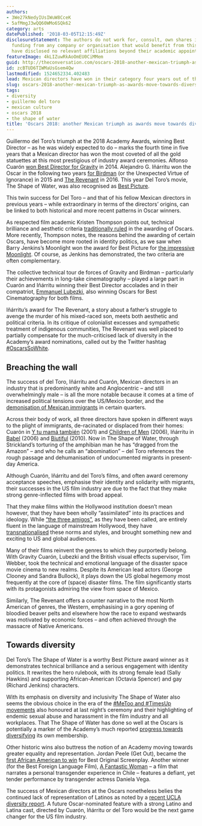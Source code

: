 ```yaml
---
authors:
- 3We27kNedyIUsIWuW8CceK
- 5afMmgJ3wQQ60WMo6SQk62
category: arts
datePublished: '2018-03-05T12:15:49Z'
disclosureStatement: The authors do not work for, consult, own shares in or receive
  funding from any company or organisation that would benefit from this article, and
  have disclosed no relevant affiliations beyond their academic appointment.
featureImage: 4kLIZuwRkAoOmEU0CiMMem
guid: http://theconversation.com/oscars-2018-another-mexican-triumph-as-awards-move-towards-diversity-91786
id: zcBTUD6TIWMaUsGsem4Qw
lastmodified: 1524652334.402483
lead: Mexican directors have won in their category four years out of the past five.
slug: oscars-2018-another-mexican-triumph-as-awards-move-towards-diversity
tags:
- diversity
- guillermo del toro
- mexican culture
- oscars 2018
- the shape of water
title: 'Oscars 2018: another Mexican triumph as awards move towards diversity'
---
```

Guillermo del Toro’s triumph at the 2018 Academy Awards, winning Best Director – as he was widely expected to do – marks the fourth time in five years that a Mexican director has won the most coveted of all the gold statuettes at this most prestigious of industry award ceremonies. Alfonso Cuarón [won Best Director for Gravity](https://www.theguardian.com/film/2014/mar/03/alfonso-cuaron-wins-best-director-oscar) in 2014. Alejandro G. Iñárritu won the Oscar in the following two years [for Birdman](https://www.nytimes.com/2015/02/23/arts/birdman-wins-best-picture-at-oscars-2015.html) (or the Unexpected Virtue of Ignorance) in 2015 and [The Revenant](http://variety.com/2016/film/awards/alejandro-inarritu-best-director-oscar-revenant-1201717777/) in 2016. This year Del Toro’s movie, The Shape of Water, was also recognised as [Best Picture](http://variety.com/2018/film/awards/shape-of-water-wins-oscar-best-picture-1202716095/).

This twin success for Del Toro – and that of his fellow Mexican directors in previous years – while extraordinary in terms of the directors’ origins, can be linked to both historical and more recent patterns in Oscar winners. 

As respected film academic Kristen Thompson points out, technical brilliance and aesthetic criteria [traditionally ruled](http://www.davidbordwell.net/blog/2017/03/07/the-oscars-best-picture-and-other-best-picture/) in the awarding of Oscars. More recently, Thompson notes, the reasons behind the awarding of certain Oscars, have become more rooted in identity politics, as we saw when Barry Jenkins’s Moonlight won the award for Best Picture for [the impressive Moonlight](https://qz.com/919985/oscars-2017-moonlight-wins-best-picture-and-sends-a-powerful-message-about-black-cinema/). Of course, as Jenkins has demonstrated, the two criteria are often complementary.

The collective technical tour de forces of Gravity and Birdman – particularly their achievements in long-take cinematography – played a large part in Cuarón and Iñárritu winning their Best Director accolades and in their compatriot, [Emmanuel Lubezki](https://indiefilmhustle.com/emmanuel-lubezki-asc/), also winning Oscars for Best Cinematography for both films. 

Iñárritu’s award for The Revenant, a story about a father’s struggle to avenge the murder of his mixed-raced son, meets both aesthetic and political criteria. In its critique of colonialist excesses and sympathetic treatment of indigenous communities, The Revenant was well placed to partially compensate for the much-criticised lack of diversity in the Academy’s award nominations, called out by the Twitter hashtag [#OscarsSoWhite](https://twitter.com/search?q=%23OscarsSoWhite&src=typd).

## Breaching the wall

The success of del Toro, Iñárritu and Cuarón, Mexican directors in an industry that is predominantly white and Anglocentric – and still overwhelmingly male – is all the more notable because it comes at a time of increased political tensions over the US/Mexico border, and the [demonisation of Mexican immigrants](http://www.bbc.co.uk/news/av/world-us-canada-37230916/drug-dealers-criminals-rapists-what-trump-thinks-of-mexicans) in certain quarters. 

> [](https://twitter.com/infoCinelandia/status/970523158204862469)

Across their body of work, all three directors have spoken in different ways to the plight of immigrants, de-racinated or displaced from their homes: Cuarón in [Y tu mamá también](http://www.imdb.com/title/tt0245574/) (2001) and [Children of Men](http://www.imdb.com/title/tt0206634/) (2006), Iñárritu in [Babel](http://www.imdb.com/title/tt0449467/) (2006) and [Biutiful](http://www.imdb.com/title/tt1164999/) (2010). Now in The Shape of Water, through Strickland’s torturing of the amphibian man he has “dragged from the Amazon” – and who he calls an “abomination” – del Toro references the rough passage and dehumanisation of undocumented migrants in present-day America.

Although Cuarón, Iñárritu and del Toro’s films, and often award ceremony acceptance speeches, emphasise their identity and solidarity with migrants, their successes in the US film industry are due to the fact that they make strong genre-inflected films with broad appeal. 

That they make films within the Hollywood institution doesn’t mean however, that they have been wholly “assimilated” into its practices and ideology. While [“the three amigos”](http://www.manchesteruniversitypress.co.uk/9780719097591/), as they have been called, are entirely fluent in the language of mainstream Hollywood, they have [transnationalised](https://edinburghuniversitypress.com/book-new-transnationalisms-in-contemporary-latin-american-cinemas.html) these norms and styles, and brought something new and exciting to US and global audiences.

Many of their films reinvent the genres to which they purportedly belong. With Gravity Cuarón, Lubezki and the British visual effects supervisor, Tim Webber, took the technical and emotional language of the disaster space movie cinema to new realms. Despite its American lead actors (George Clooney and Sandra Bullock), it plays down the US global hegemony most frequently at the core of (space) disaster films. The film significantly starts with its protagonists admiring the view from space of Mexico. 

Similarly, The Revenant offers a counter narrative to the most North American of genres, the Western, emphasising in a gory opening of bloodied beaver pelts and elsewhere how the race to expand westwards was motivated by economic forces – and often achieved through the massacre of Native Americans.

## Towards diversity

Del Toro’s The Shape of Water is a worthy Best Picture award winner as it demonstrates technical brilliance and a serious engagement with identity politics. It rewrites the hero rulebook, with its strong female lead (Sally Hawkins) and supporting African-American (Octavia Spencer) and gay (Richard Jenkins) characters.

> [](https://twitter.com/kylegriffin1/status/970504243286126592)

With its emphasis on diversity and inclusivity The Shape of Water also seems the obvious choice in the era of the [#MeToo and #TimesUp movements](https://theconversation.com/why-its-so-important-that-hollywoods-powerful-women-are-standing-up-for-all-female-workers-89661) also honoured at last night’s ceremony and their highlighting of endemic sexual abuse and harassment in the film industry and all workplaces. That The Shape of Water has done so well at the Oscars is potentially a marker of the Academy’s much reported [progress towards diversifying](http://www.latimes.com/entertainment/movies/la-et-mn-academy-new-members-20170628-story.html) its own membership. 


Other historic wins also buttress the notion of an Academy moving towards greater equality and representation. Jordan Peele (Get Out), became the [first African American to win](https://edition.cnn.com/2018/03/04/entertainment/jordan-peele-original-screenplay-oscar/index.html) for Best Original Screenplay. Another winner (for the Best Foreign Language Film), [A Fantastic Woman](https://www.theguardian.com/film/2018/mar/05/a-fantastic-woman-wins-best-foreign-language-film-at-oscars-2018) – a film that narrates a personal transgender experience in Chile – features a defiant, yet tender performance by transgender actress Daniela Vega. 

The success of Mexican directors at the Oscars nonetheless belies the continued lack of representation of Latinos as noted by a [recent UCLA diversity report](http://remezcla.com/lists/film/ucla-hollywood-diversity-report-2018/). A future Oscar-nominated feature with a strong Latino and Latina cast, directed by Cuarón, Iñárritu or del Toro would be the next game changer for the US film industry.